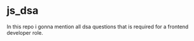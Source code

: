 # js_dsa
In this repo i gonna mention all dsa questions that is required for a frontend developer role.
